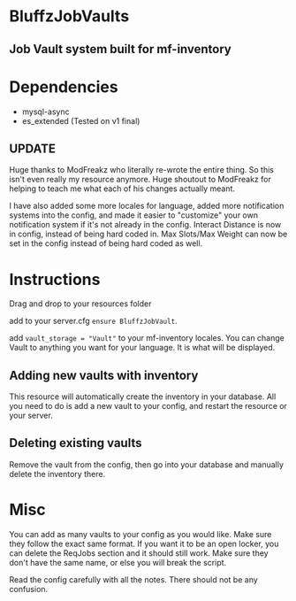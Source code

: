 # BluffzJobVaults
## Job Vault system built for mf-inventory

# Dependencies
- mysql-async
- es_extended (Tested on v1 final)

## UPDATE

Huge thanks to ModFreakz who literally re-wrote the entire thing. So this isn't even really my resource anymore. Huge shoutout to ModFreakz for helping to teach me what each of his changes actually meant.

I have also added some more locales for language, added more notification systems into the config, and made it easier to "customize" your own notification system if it's not already in the config. Interact Distance is now in config, instead of being hard coded in. Max Slots/Max Weight can now be set in the config instead of being hard coded as well.


# Instructions
Drag and drop to your resources folder

add to your server.cfg `ensure BluffzJobVault`.

add `vault_storage = "Vault"` to your mf-inventory locales. You can change Vault to anything you want for your language. It is what will be displayed.

## Adding new vaults with inventory

This resource will automatically create the inventory in your database. All you need to do is add a new vault to your config, and restart the resource or your server.

## Deleting existing vaults

Remove the vault from the config, then go into your database and manually delete the inventory there.

# Misc

You can add as many vaults to your config as you would like. Make sure they follow the exact same format. If you want it to be an open locker, you can delete the ReqJobs section and it should still work. Make sure they don't have the same name, or else you will break the script.

Read the config carefully with all the notes. There should not be any confusion.
